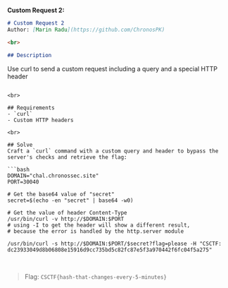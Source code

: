 
**Custom Request 2:**
```markdown
# Custom Request 2
Author: [Marin Radu](https://github.com/ChronosPK)

<br>

## Description
```
Use curl to send a custom request including a query and a special HTTP header
```

<br>

## Requirements
- `curl`
- Custom HTTP headers

<br>

## Solve
Craft a `curl` command with a custom query and header to bypass the server's checks and retrieve the flag:

```bash
DOMAIN="chal.chronossec.site"
PORT=30040

# Get the base64 value of "secret"
secret=$(echo -en "secret" | base64 -w0)

# Get the value of header Content-Type
/usr/bin/curl -v http://$DOMAIN:$PORT
# using -I to get the header will show a different result, 
# because the error is handled by the http.server module

/usr/bin/curl -s http://$DOMAIN:$PORT/$secret?flag=please -H "CSCTF: dc23933049d8b06808e15916d9cc735bd5c82fc87e5f3a970442f6fc04f5a275"
```

<br>

> Flag: `CSCTF{hash-that-changes-every-5-minutes}`